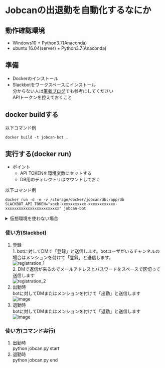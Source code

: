 # Jobcanの出退勤を自動化するなにか

## 動作確認環境
 - Windows10 + Python3.7(Anaconda)
 - ubuntu 16.04(server) + Python3.7(Anaconda)

## 準備
- Dockerのインストール
- Slackbotをワークスペースにインストール  
分からない人は[筆者ブログ](https://ma-hiro.com/python%e3%81%a7slack-bot%e3%82%92%e4%bd%9c%e3%82%8b/)でも参考にしてください  
APIトークンを控えておくこと

## docker buildする
以下コマンド例
~~~
docker build -t jobcan-bot .
~~~

## 実行する(docker run)
- ポイント
  - API TOKENを環境変数にセットする
  - DB用のディレクトリはマウントしておく

以下コマンド例
~~~
docker run -d -e -v /storage/docker/jobcan/db:/app/db SLACKBOT_API_TOKEN="xoxb-xxxxxxxxxxx-xxxxxxxxxxxx-xxxxxxxxxxxxxxxxxxxxxxxx" jobcan-bot
~~~

<details>
<summary>仮想環境を使わない場合</summary>

### インストールするもの
- python3.7
  - Anaconda入れました。インストール方法は割愛  
    ubuntuにAnacondaインストールした時のパス設定とかはうまいことやること
  - Selenium
  - 以下コマンドでインストール
    ~~~
    pip install selenium
    ~~~
- google chrome  
  Windowsのインストール手順は割愛  
  ubuntuは以下手順にてインストール(rootでやってます)
   ~~~bash
   curl https://dl.google.com/linux/linux_signing_key.pub | apt-key add -
   echo 'deb [arch=amd64] http://dl.google.com/linux/chrome/deb/ stable main' | tee /etc/apt/sources.list.d/google-chrome.list
   apt update
   apt install google-chrome-stable
   ~~~
- Chrome driver  
  [ここ](http://chromedriver.chromium.org/downloads)から使用しているChromeのバージョンにあったものをインストール  
  pipでもインストール可能な為、作者は以下コマンドからインストールしてます
  ~~~
  pip install chromedriver-binary==76.0.3809.68.0
  ~~~
- Slackbot  
  Slack連携する場合に必要。以下コマンドでインストール
  ~~~
  pip install slackbot
  ~~~

### 事前準備
- jobcanユーザ情報(jobcan_settings.py)  
  ログインに必要なメールアドレス及びパスワードを設定する
  Slack連携時は不要
- SlackAppの情報(slackbot_settings.py)  
  Slackbot用のAPIトークンを設定する([https://api.slack.com/apps](https://api.slack.com/apps))


### 起動コマンド
~~~
nohup python jobcan-auto.py &
~~~
</details>

</details>

### 使い方(Slackbot)
  1. 登録  
    1. botに対してDMで「登録」と送信します。botユーザがいるチャンネルの場合はメンションを付けて「登録」と送信します。  
    ![registration_1](https://user-images.githubusercontent.com/51410784/67299065-22ed0880-f527-11e9-8de8-226f620f2386.png)  
    2. DMで返信が来るのでメールアドレスとパスワードをスペースで区切って送信します  
    ![registration_2](https://user-images.githubusercontent.com/51410784/67299312-74959300-f527-11e9-86d2-03b0f9b91362.png)
  1. 出勤時  
  botに対してDMまたはメンションを付けて「出勤」と送信します  
  ![image](https://user-images.githubusercontent.com/51410784/67622733-fa7f4a00-f857-11e9-8bfa-3d457174d561.png)
  1. 退勤時  
  botに対してDMまたはメンションを付けて「退勤」と送信します  
  ![image](https://user-images.githubusercontent.com/51410784/67622743-14209180-f858-11e9-9166-2a18e18c5f50.png)

### 使い方(コマンド実行)

  1. 出勤時  
    python jobcan.py start
  1. 退勤時  
    python jobcan.py end
